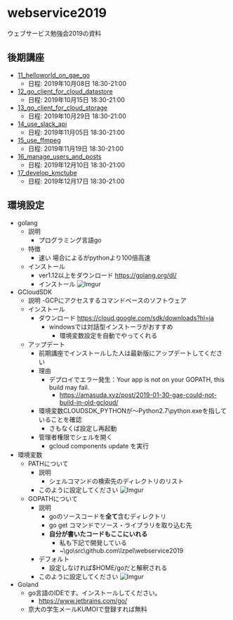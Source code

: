 # webservice2019
ウェブサービス勉強会2019の資料

## 後期講座
- [11_helloworld_on_gae_go](11_helloworld_on_gae_go/readme.md)
  - 日程: 2019年10月08日 18:30-21:00
- [12_go_client_for_cloud_datastore](12_go_client_for_cloud_datastore/readme.md)
  - 日程: 2019年10月15日 18:30-21:00
- [13_go_client_for_cloud_storage](13_go_client_for_cloud_storage/readme.md)
  - 日程: 2019年10月29日 18:30-21:00
- [14_use_slack_api](14_use_slack_api/readme.md)
  - 日程: 2019年11月05日 18:30-21:00
- [15_use_ffmpeg](15_use_ffmpeg/readme.md)
  - 日程: 2019年11月19日 18:30-21:00
- [16_manage_users_and_posts](16_manage_users_and_posts/readme.md)
  - 日程: 2019年12月10日 18:30-21:00
- [17_develop_kmctube](17_develop_kmctube/readme.md)
  - 日程: 2019年12月17日 18:30-21:00

## 環境設定
- golang
  - 説明
    - プログラミング言語go
  - 特徴
    - 速い 場合によるがpythonより100倍高速
  - インストール
    - ver1.12以上をダウンロード https://golang.org/dl/
    - インストール ![Imgur](https://imgur.com/vPyWOeG.jpg)
- GCloudSDK
  - 説明
    -GCPにアクセスするコマンドベースのソフトウェア
  - インストール
    - ダウンロード https://cloud.google.com/sdk/downloads?hl=ja
      - windowsでは対話型インストーラがおすすめ
        - 環境変数設定を自動でやってくれる
  - アップデート
    - 前期講座でインストールした人は最新版にアップデートしてください
    - 理由
      - デプロイでエラー発生：Your app is not on your GOPATH, this build may fail.
        - https://amasuda.xyz/post/2019-01-30-gae-could-not-build-in-old-gcloud/
    - 環境変数CLOUDSDK_PYTHONが～Python2.7\python.exeを指していることを確認
      - さもなくば設定し再起動
    - 管理者権限でシェルを開く
      - gcloud components update を実行
- 環境変数
  - PATHについて
    - 説明
      - シェルコマンドの検索先のディレクトリのリスト
    - このように設定してください ![Imgur](https://imgur.com/aC97Und.jpg)
  - GOPATHについて
    - 説明
      - goのソースコードを**全て**含むディレクトリ
      - go get コマンドでソース・ライブラリを取り込む先
      - **自分が書いたコードもここにいれる**
        - 私も下記で開発している
        - ~\go\src\github.com\lzpel\webservice2019
    - デフォルト
      - 設定しなければ$HOME/goだと解釈される
    - このように設定してください ![Imgur](https://imgur.com/9gWDYcZ.jpg)
- Goland
  - go言語のIDEです。インストールしてください。
    - https://www.jetbrains.com/go/
  - 京大の学生メールKUMOIで登録すれば無料
